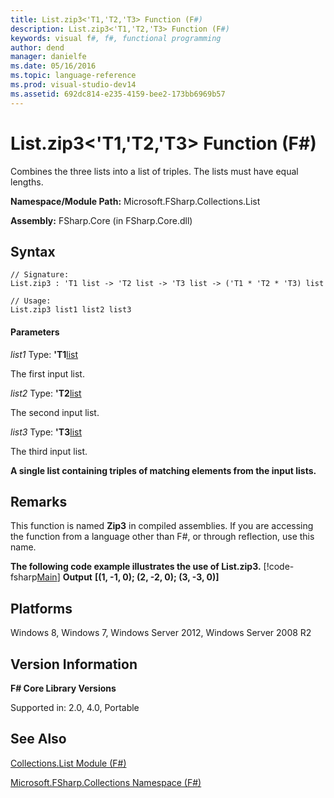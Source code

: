```yaml
---
title: List.zip3<'T1,'T2,'T3> Function (F#)
description: List.zip3<'T1,'T2,'T3> Function (F#)
keywords: visual f#, f#, functional programming
author: dend
manager: danielfe
ms.date: 05/16/2016
ms.topic: language-reference
ms.prod: visual-studio-dev14
ms.assetid: 692dc814-e235-4159-bee2-173bb6969b57 
---
```


# List.zip3<'T1,'T2,'T3> Function (F#)

Combines the three lists into a list of triples. The lists must have equal lengths.

**Namespace/Module Path:** Microsoft.FSharp.Collections.List

**Assembly:** FSharp.Core (in FSharp.Core.dll)


## Syntax

```
// Signature:
List.zip3 : 'T1 list -> 'T2 list -> 'T3 list -> ('T1 * 'T2 * 'T3) list

// Usage:
List.zip3 list1 list2 list3
```

#### Parameters
*list1*
Type: **'T1**[list](https://msdn.microsoft.com/library/c627b668-477b-4409-91ed-06d7f1b3e4a7)


The first input list.


*list2*
Type: **'T2**[list](https://msdn.microsoft.com/library/c627b668-477b-4409-91ed-06d7f1b3e4a7)


The second input list.


*list3*
Type: **'T3**[list](https://msdn.microsoft.com/library/c627b668-477b-4409-91ed-06d7f1b3e4a7)


The third input list.



**A single list containing triples of matching elements from the input lists.**
## Remarks
This function is named **Zip3** in compiled assemblies. If you are accessing the function from a language other than F#, or through reflection, use this name.

**The following code example illustrates the use of List.zip3.**
[!code-fsharp[Main](snippets/fslists/snippet40.fs)]
**Output**
**[(1, -1, 0); (2, -2, 0); (3, -3, 0)]**
## Platforms
Windows 8, Windows 7, Windows Server 2012, Windows Server 2008 R2


## Version Information
**F# Core Library Versions**

Supported in: 2.0, 4.0, Portable




## See Also
[Collections.List Module &#40;F&#35;&#41;](Collections.List-Module-%5BFSharp%5D.md)

[Microsoft.FSharp.Collections Namespace &#40;F&#35;&#41;](Microsoft.FSharp.Collections-Namespace-%5BFSharp%5D.md)

